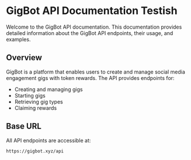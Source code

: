 # GigBot API Documentation Testish

Welcome to the GigBot API documentation. This documentation provides detailed information about the GigBot API endpoints, their usage, and examples.

## Overview

GigBot is a platform that enables users to create and manage social media engagement gigs with token rewards. The API provides endpoints for:

- Creating and managing gigs
- Starting gigs
- Retrieving gig types
- Claiming rewards

## Base URL

All API endpoints are accessible at:

```
https://gigbot.xyz/api
```
